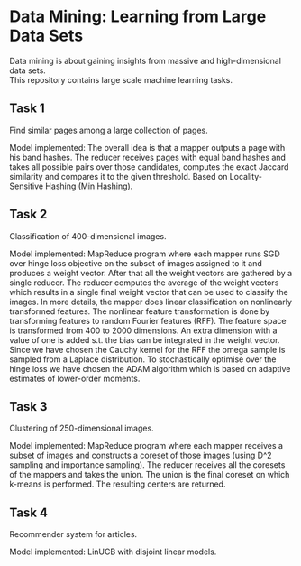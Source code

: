 # Data Mining: Learning from Large Data Sets

Data mining is about gaining insights from massive and high-dimensional data sets.  
This repository contains large scale machine learning tasks.

## Task 1
Find similar pages among a large collection of pages.

Model implemented: The overall idea is that a mapper outputs a page with his band hashes. The reducer receives pages with equal band hashes and takes all possible pairs over those candidates, computes the exact Jaccard similarity and compares it to the given threshold. Based on Locality-Sensitive Hashing (Min Hashing).


## Task 2
Classification of 400-dimensional images.

Model implemented: MapReduce program where each mapper runs SGD over hinge loss objective on the subset of images assigned to it and produces a weight vector. After that all the weight vectors are gathered by a single reducer. The reducer computes the average of the weight vectors which results in a single final weight vector that can be used to classify the images. In more details, the mapper does linear classification on nonlinearly transformed features. The nonlinear feature transformation is done by transforming features to random Fourier features (RFF). The feature space is transformed from 400 to 2000 dimensions. An extra dimension with a value of one is added s.t. the bias can be integrated in the weight vector. Since we have chosen the Cauchy kernel for the RFF the omega sample is sampled from a Laplace distribution. To stochastically optimise over the hinge loss we have chosen the ADAM algorithm which is based on adaptive estimates of lower-order moments. 

## Task 3
Clustering of 250-dimensional images.

Model implemented: MapReduce program where each mapper receives a subset of images and constructs a coreset of those images (using D^2 sampling and importance sampling). The reducer receives all the coresets of the mappers and takes the union. The union is the final coreset on which k-means is performed. The resulting centers are returned. 

## Task 4
Recommender system for articles. 

Model implemented: LinUCB with disjoint linear models.



